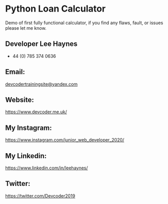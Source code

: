 # Python Loan Calculator 
Demo of first fully functional calculator, if you find any flaws, fault, or issues please let me know. 

## Developer Lee Haynes
+ 44 (0) 785 374 0636

## Email: 
devcodertrainingsite@yandex.com

## Website:
https://www.devcoder.me.uk/

## My Instagram: 
https://www.instagram.com/junior_web_developer_2020/

## My Linkedin: 
https://www.linkedin.com/in/leehaynes/

## Twitter: 
https://twitter.com/Devcoder2019
